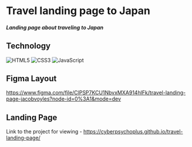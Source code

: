 # Travel landing page to Japan

##### Landing page about traveling to Japan

## Technology

![HTML5](https://img.shields.io/badge/-HTML5-e34f26?logo=html5&logoColor=white)
![CSS3](https://img.shields.io/badge/-CSS3-1572b6?logo=css3&logoColor=white)
![JavaScript](https://img.shields.io/badge/-JavaScript-f7df1e?logo=javaScript&logoColor=black)

## Figma Layout

https://www.figma.com/file/ClPSP7KCU1NbvxMXA914hlFk/travel-landing-page-jacobvoyles?node-id=0%3A1&mode=dev

## Landing Page

Link to the project for viewing - https://cyberpsychoplus.github.io/travel-landing-page/
